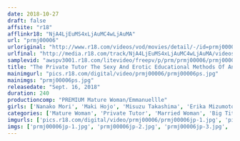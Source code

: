 ```yaml
---
date: 2018-10-27
draft: false
affsite: "r18"
afflinkr18: "NjA4LjEuMS4xLjAuMC4wLjAuMA"
url: "prmj00006"
urloriginal: "http://www.r18.com/videos/vod/movies/detail/-/id=prmj00006"
urlfinal: "http://media.r18.com/track/NjA4LjEuMS4xLjAuMC4wLjAuMA/videos/vod/movies/detail/-/id=prmj00006"
samplevid: "awspv3001.r18.com/litevideo/freepv/p/prm/prmj00006/prmj00006_dmb_w.mp4"
title: "The Private Tutor The Sexy And Erotic Educational Methods Of An Old Lady"
mainimgurl: "pics.r18.com/digital/video/prmj00006/prmj00006ps.jpg"
mainimgs: "prmj00006ps.jpg"
releasedate: "Sept. 16, 2018"
duration: 240
productioncomp: "PREMIUM Mature Woman/Emmanuellle"
girls: ['Nanako Mori', 'Maki Hojo', 'Misuzu Takashima', 'Erika Mizumoto', 'Chiaki Shinomiya', 'Emiko Nara', 'Nozomi Kawase', 'Maki Isozaki', 'Hiroko Kaneshima', 'Michiko Shiratori']
categories: ['Mature Woman', 'Private Tutor', 'Married Woman', 'Big Tits', 'Creampie']
imgurls: ['pics.r18.com/digital/video/prmj00006/prmj00006jp-1.jpg', 'pics.r18.com/digital/video/prmj00006/prmj00006jp-2.jpg', 'pics.r18.com/digital/video/prmj00006/prmj00006jp-3.jpg', 'pics.r18.com/digital/video/prmj00006/prmj00006jp-4.jpg', 'pics.r18.com/digital/video/prmj00006/prmj00006jp-5.jpg', 'pics.r18.com/digital/video/prmj00006/prmj00006jp-6.jpg', 'pics.r18.com/digital/video/prmj00006/prmj00006jp-7.jpg', 'pics.r18.com/digital/video/prmj00006/prmj00006jp-8.jpg', 'pics.r18.com/digital/video/prmj00006/prmj00006jp-9.jpg', 'pics.r18.com/digital/video/prmj00006/prmj00006jp-10.jpg', 'pics.r18.com/digital/video/prmj00006/prmj00006jp-11.jpg', 'pics.r18.com/digital/video/prmj00006/prmj00006jp-12.jpg', 'pics.r18.com/digital/video/prmj00006/prmj00006jp-13.jpg', 'pics.r18.com/digital/video/prmj00006/prmj00006jp-14.jpg', 'pics.r18.com/digital/video/prmj00006/prmj00006jp-15.jpg', 'pics.r18.com/digital/video/prmj00006/prmj00006jp-16.jpg', 'pics.r18.com/digital/video/prmj00006/prmj00006jp-17.jpg', 'pics.r18.com/digital/video/prmj00006/prmj00006jp-18.jpg', 'pics.r18.com/digital/video/prmj00006/prmj00006jp-19.jpg', 'pics.r18.com/digital/video/prmj00006/prmj00006jp-20.jpg']
imgs: ['prmj00006jp-1.jpg', 'prmj00006jp-2.jpg', 'prmj00006jp-3.jpg', 'prmj00006jp-4.jpg', 'prmj00006jp-5.jpg', 'prmj00006jp-6.jpg', 'prmj00006jp-7.jpg', 'prmj00006jp-8.jpg', 'prmj00006jp-9.jpg', 'prmj00006jp-10.jpg', 'prmj00006jp-11.jpg', 'prmj00006jp-12.jpg', 'prmj00006jp-13.jpg', 'prmj00006jp-14.jpg', 'prmj00006jp-15.jpg', 'prmj00006jp-16.jpg', 'prmj00006jp-17.jpg', 'prmj00006jp-18.jpg', 'prmj00006jp-19.jpg', 'prmj00006jp-20.jpg']
---
```

